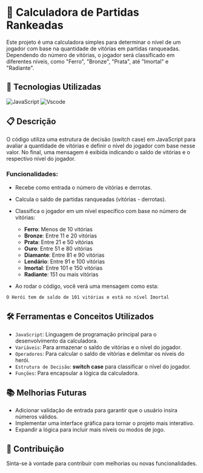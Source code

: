 # 🥇 Calculadora de Partidas Rankeadas

Este projeto é uma calculadora simples para determinar o nível de um jogador com base na quantidade de vitórias em partidas ranqueadas. Dependendo do número de vitórias, o jogador será classificado em diferentes níveis, como "Ferro", "Bronze", "Prata", até "Imortal" e "Radiante".

## 🚀 Tecnologias Utilizadas
![JavaScript](https://img.shields.io/badge/JavaScript-000?style=for-the-badge&logo=javascript&logoColor=yellow)
![Vscode](https://img.shields.io/badge/Vscode-000?style=for-the-badge&logo=visual-studio-code&logoColor=white)

## 📋 Descrição

O código utiliza uma estrutura de decisão (switch case) em JavaScript para avaliar a quantidade de vitórias e definir o nível do jogador com base nesse valor. No final, uma mensagem é exibida indicando o saldo de vitórias e o respectivo nível do jogador.

### Funcionalidades:
- Recebe como entrada o número de vitórias e derrotas.
- Calcula o saldo de partidas ranqueadas (vitórias - derrotas).
- Classifica o jogador em um nível específico com base no número de vitórias:
  - **Ferro**: Menos de 10 vitórias
  - **Bronze**: Entre 11 e 20 vitórias
  - **Prata**: Entre 21 e 50 vitórias
  - **Ouro**: Entre 51 e 80 vitórias
  - **Diamante**: Entre 81 e 90 vitórias
  - **Lendário**: Entre 91 e 100 vitórias
  - **Imortal**: Entre 101 e 150 vitórias
  - **Radiante**: 151 ou mais vitórias

- Ao rodar o código, você verá uma mensagem como esta:

`O Herói tem de saldo de 101 vitórias e está no nível Imortal`

## 🛠️ Ferramentas e Conceitos Utilizados

- `JavaScript`: Linguagem de programação principal para o desenvolvimento da calculadora.
- `Variáveis`: Para armazenar o saldo de vitórias e o nível do jogador.
- `Operadores`: Para calcular o saldo de vitórias e delimitar os níveis do herói.
- `Estrutura de Decisão`: **switch case** para classificar o nível do jogador.
- `Funções`: Para encapsular a lógica da calculadora.

## 📚 Melhorias Futuras
- Adicionar validação de entrada para garantir que o usuário insira números válidos.
- Implementar uma interface gráfica para tornar o projeto mais interativo.
- Expandir a lógica para incluir mais níveis ou modos de jogo.

## 🤝 Contribuição
Sinta-se à vontade para contribuir com melhorias ou novas funcionalidades.
